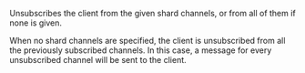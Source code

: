 Unsubscribes the client from the given shard channels, or from all of them if none is given.

When no shard channels are specified, the client is unsubscribed from all the previously subscribed channels. In this case, a message for every unsubscribed channel will be sent to the client.
